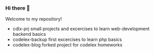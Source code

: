 ### Hi there 👋

Welcome to my repository!

+ cdlx-prj small projects and excercises to learn web-development backend basics
+ codelex-backup first excercises to learn php basics
+ codelex-blog forked project for codelex homeworks
